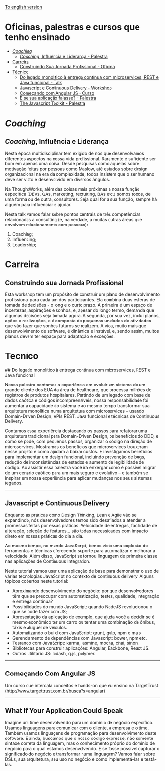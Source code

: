
[To english version](https://github.com/bymarkone/productions)
# Oficinas, palestras e cursos que tenho ensinado

- [*Coaching*](#coaching)  
  - [*Coaching*, Influência e Liderança - Palestra](#coaching-influencia-e-liderança)
- [Carreira](#carreira)
  - [Construindo Sua Jornada Profissional - Oficina](#construindo-sua-jornada-profissional)
- [Técnico](#tecnico)
  - [Do legado monolítico à entrega contínua com microservices, REST e Java funcional - Talk](#do-legado-monolitico)
  - [Javascript e Continuous Delivery - Workshop](#javascript-e-continuous-delivery)
  - [Começando com Angular JS - Curso](#começando-com-angular-js)
  - [E se sua aplicação falasse? - Palestra](#what-if-your-application-could-speak)
  - [The Javascript Toolkit - Palestra](#the-javascript-toolkit)

# *Coaching*

## *Coaching*, Influência e Liderança

Nesta época multidisciplinar tem exigido de nós que desenvolvamos diferentes aspectos na nossa vida profissional. Raramente é suficiente ser bom em apenas uma coisa. Desde pesquisas como aquelas sobre motivação feitas por pessoas como Maslow, até estudos sobre design organizacional na era da complexidade, todos insistem que o ser humano deve ser visto e desenvolvido em diversos ângulos.

Na ThoughtWorks, além das coisas mais próximas a nossa função específica (DEVs, QAs, marketing, recruiting, BAs etc.) somos todos, de uma forma ou de outra, consultores. Seja qual for a sua função, sempre há alguém para influenciar e ajudar.

Nesta talk vamos falar sobre pontos centrais de três competências relacionadas a consulting (e, na verdade, a muitas outras áreas que envolvem relacionamento com pessoas):
  1. Coaching; 
  2. Influencing; 
  3. Leadership;
  
# Carreira

## Construindo sua Jornada Profissional 

Esta workshop tem um propósito de construir um plano de desenvolvimento profissional para cada um dos participantes. Ela combina duas esferas de tomada de decisões - o long e o curto prazo. A primeira é um espaço de incertezas, aspirações e sonhos, e, apesar do longo termo, demanda que algumas decisões seja tomada agora. A segunda, por sua vez, inclui planos, ações e realizações, e é composta de pequenas unidades de atividades que vão fazer que sonhos futuros se realizem. A vida, muito mais que desenvolvimento de software, é dinâmica e instável, e, sendo assim, muitos planos devem ter espaço para adaptação e exceções.

# Tecnico

<div id="do-legado-monolitico"/>
## Do legado monolítico à entrega contínua com microservices, REST e Java funcional

Nessa palestra contamos a experiência em evoluir um sistema de um grande cliente dos EUA da área de healthcare, que processa milhões de registros de produtos hospitalares. Partindo de um legado com base de dados caótica e códigos incompreensíveis, nossa responsabilidade foi aumentar a capacidade do sistema e ao mesmo tempo transformar sua arquitetura monolítica numa arquitetura com microservices – usando Domain-Driven Design, APIs REST, Java funcional e técnicas de Continuous Delivery.

Contamos essa experiência destacando os passos para refatorar uma arquitetura tradicional para Domain-Driven Design, os benefícios do DDD, e como se pode, com pequenos passos, organizar o código na direção de microservices. Mostramos os benefícios que microservices trouxeram nesse projeto e como ajudam a baixar custos. E investigamos benefícios para implementar um design funcional, incluindo prevenção de bugs, redução de inconsistências de estados e aumento de legibilidade de código.
Ao assistir essa palestra você irá enxergar como é possível migrar de um cenário caótico para um mais seguro e evolutivo – e também se inspirar em nossa experiência para aplicar mudanças nos seus sistemas legados.

--- 

## Javascript e Continuous Delivery

Enquanto as práticas como Design Thinking, Lean e Agile vão se expandindo, nós desenvolvedores temos sido desafiados a atender a promessas feitas por essas práticas. Velocidade de entregas, facilidade de alteração, seleção de features... são todas necessidades com impacto direto em nossas práticas do dia a dia.

Ao mesmo tempo, no mundo JavaScript, temos visto uma explosão de ferramentas e técnicas oferecendo suporte para automatizar e melhorar a velocidade. Além disso, JavaScript se tornou linguagem de primeira classe nas aplicações de Continuous Integration.

Neste tutorial vamos usar uma aplicação de base para demonstrar o uso de várias tecnologias JavaScript no contexto de continuous delivery. Alguns tópicos cobertos neste tutorial:
  - Aproximando desenvolvimento do negócio: por que desenvolvedores têm que se preocupar com automatização, testes, qualidade, integração e entrega contínua?
  - Possibilidades do mundo JavaScript: quando NodeJS revolucionou o que se pode fazer com JS;
  - Apresentação da aplicação de exemplo, que ajuda você a decidir se é mesmo econômico ter um carro ou tentar uma combinação de ônibus, táxis e aluguel de veículos.
  - Automatizando o build com JavaScript: grunt, gulp, npm e mais
  - Gerenciamento de dependências com Javascript: bower, npm etc.
  - Testando com JavaScript: karma, jasmine, mocha, chai, sinon.
  - Bibliotecas para construir aplicações: Angular, Backbone, React JS.
  - Outros utilitário JS: lodash, q.js, polymer.

--- 

## Começando Com Angular JS

Um curso que intercala conceitos e hands-on que eu ensino na TargetTrust (http://www.targettrust.com.br/busca?s=angular)

--- 

## What If Your Application Could Speak

Imagine um time desenvolvendo para um domínio de negócio específico. Usamos linguagens para comunicar com o cliente, a empresa e o time. Também usamos linguagens de programação para desenvolvimento deste software. E ainda, buscamos que o nosso código expresse, não somente sintaxe correta da linguagem, mas o conhecimento próprio do domínio de negócio para o qual estamos desenvolvendo. E se fosse possível capturar o significado do negócio e transformar numa linguagem? Vamos falar sobre DSLs, sua arquitetura, seu uso no negócio e como implementá-las e testá-las.
